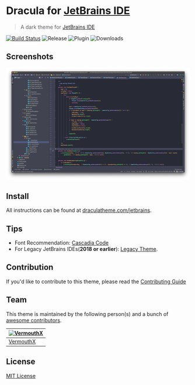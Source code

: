 # Dracula for [JetBrains IDE](https://www.jetbrains.com/)

> A dark theme for [JetBrains IDE](https://www.jetbrains.com/)

[![Build Status](https://dev.azure.com/draculatheme/dracula-theme/_apis/build/status/dracula.jetbrains?branchName=master)](https://dev.azure.com/draculatheme/dracula-theme/_build/latest?definitionId=2&branchName=master)
![Release](https://img.shields.io/github/release/WhiteVermouth/jetbrains-dracula.svg)
![Plugin](https://img.shields.io/jetbrains/plugin/v/com.vermouthx.idea.svg)
![Downloads](https://img.shields.io/jetbrains/plugin/d/com.vermouthx.idea.svg)

## Screenshots

![Screenshot](./screenshot.png)

## Install

All instructions can be found at [draculatheme.com/jetbrains](https://draculatheme.com/jetbrains).

## Tips

- Font Recommendation: [Cascadia Code](https://github.com/microsoft/cascadia-code)
- For Legacy JetBrains IDEs(**2018 or earlier**): [Legacy Theme](https://github.com/dracula/jetbrains-legacy).

## Contribution

If you'd like to contribute to this theme, please read the [Contributing Guide](./CONTRIBUTING.md)

## Team

This theme is maintained by the following person(s) and a bunch of [awesome contributors](https://github.com/dracula/jetbrains/graphs/contributors).

|[![VermouthX](https://avatars.githubusercontent.com/u/13076049?v=3&s=70)](https://github.com/WhiteVermouth)
|---
|[VermouthX](https://github.com/WhiteVermouth)

## License

[MIT License](./LICENSE)
